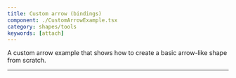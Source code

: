 ```yaml
---
title: Custom arrow (bindings)
component: ./CustomArrowExample.tsx
category: shapes/tools
keywords: [attach]
---
```


A custom arrow example that shows how to create a basic arrow-like shape from scratch.

---

